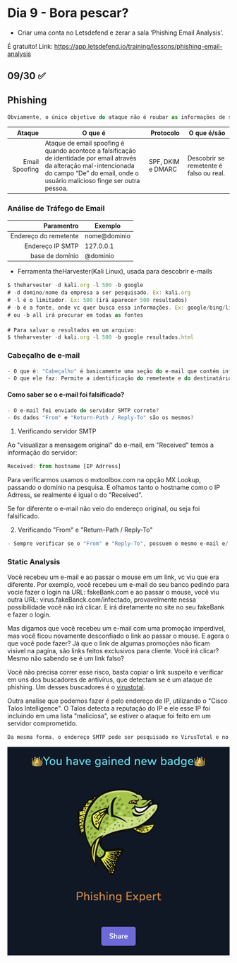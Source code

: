 # Dia 9 - Bora pescar?

- Criar uma conta no Letsdefend e zerar a sala ‘Phishing Email Analysis’. 

É gratuito! Link: https://app.letsdefend.io/training/lessons/phishing-email-analysis

## 09/30 :white_check_mark:

## Phishing

```js
Obviamente, o único objetivo do ataque não é roubar as informações de senha do usuário. O objetivo de tais ataques é explorar o fator humano, o elo mais fraco da cadeia. Os invasores usam ataques de phishing como o primeiro passo para se infiltrar nos sistemas. 
```
|Ataque| O que é| Protocolo| O que é/são| 
|-----:|-------|----------|--------|
|Email Spoofing|Ataque de email spoofing é quando acontece a falsificação de identidade por email através da alteração mal-intencionada do campo “De” do email, onde o usuário malicioso finge ser outra pessoa.|SPF, DKIM e DMARC|Descobrir se remetente é falso ou real.

### Análise de Tráfego de Email 

|Paramentro| Exemplo| 
|-----:|-------|
|Endereço do remetente| nome@dominio|
|Endereço IP SMTP| 127.0.0.1|
|base de domínio| @dominio|

- Ferramenta theHarvester(Kali Linux), usada para descobrir e-mails

```js
$ theharvester -d kali.org -l 500 -b google
# -d domino/nome da empresa a ser pesquisado. Ex: kali.org
# -l é o limitador. Ex: 500 (irá aparecer 500 resultados)
# -b é a fonte, onde vc quer busca essa informações. Ex: google/bing/linkedin/twitter...
# ou -b all irá procurar em todas as fontes

# Para salvar o resultados em um arquivo:
$ theharvester -d kali.org -l 500 -b google resultados.html 
```

### Cabeçalho de e-mail

```js
- O que é: "Cabeçalho" é basicamente uma seção do e-mail que contém informações como remetente, destinatário e data.
- O que ele faz: Permite a identificação do remetente e do destinatário. "De" e "Para"
```

#### Como saber se o e-mail foi falsificado?

```js
- O e-mail foi enviado do servidor SMTP correto?
- Os dados "From" e "Return-Path / Reply-To" são os mesmos? 
```

1. Verificando servidor SMTP

Ao "visualizar a mensagem original" do e-mail, em "Received" temos a informação do servidor:

```js
Received: from hostname [IP Adrress]
```
Para verificarmos usamos o mxtoolbox.com na opção MX Lookup, passando o domínio na pesquisa. E olhamos tanto o hostname como o IP Adrress, se realmente é igual o do "Received".

Se for diferente o e-mail não veio do endereço original, ou seja foi falsificado.

2. Verificando "From" e "Return-Path / Reply-To"

```js
- Sempre verificar se o "From" e "Reply-To", possuem o mesmo e-mail e/ dominio.
```

### Static Analysis

Você recebeu um e-mail e ao passar o mouse em um link, vc viu que era diferente. Por exemplo, você recebeu um e-mail do seu banco pedindo para vocie fazer o login na URL: fakeBank.com e ao passar o mouse, você viu outra URL: virus.fakeBanck.com/infectado, provavelmente nessa possibilidade você não irá clicar. E irá diretamente no site no seu fakeBank e fazer o login. 

Mas digamos que você recebeu um e-mail com uma promoção imperdivel, mas você ficou novamente desconfiado o link ao passar o mouse. E agora o que você pode fazer? Já que o link de algumas promoções não ficam visivel na pagína, são links feitos exclusivos para cliente. Você irá clicar? Mesmo não sabendo se é um link falso?

Você não precisa correr esse risco, basta copiar o link suspeito e verificar em uns dos buscadores de antivírus, que detectam se é um ataque de phishing. Um desses buscadores é o [virustotal](https://www.virustotal.com/gui/home/upload). 


Outra analise que podemos fazer é pelo endereço de IP, utilizando o "Cisco Talos Intelligence". O Talos detecta a reputação do IP e ele esse IP foi incluindo em uma lista "maliciosa", se estiver o ataque foi feito em um servidor comprometido.

```js
Da mesma forma, o endereço SMTP pode ser pesquisado no VirusTotal e no AbuseIPDB para determinar se o endereço IP esteve envolvido anteriormente em atividades maliciosas. 
```

![dia 08](./pics/dia09.png)